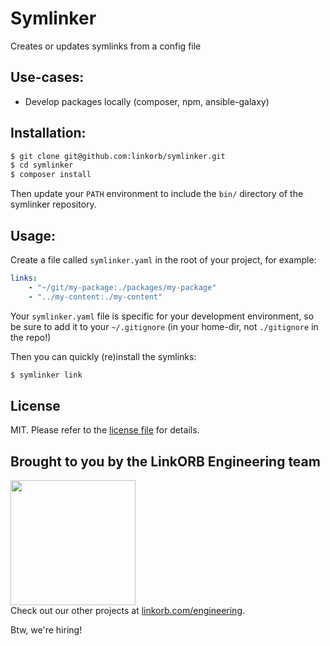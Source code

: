 Symlinker
=========

Creates or updates symlinks from a config file

## Use-cases:

* Develop packages locally (composer, npm, ansible-galaxy)

## Installation:

```sh
$ git clone git@github.com:linkorb/symlinker.git
$ cd symlinker
$ composer install
```

Then update your `PATH` environment to include the `bin/` directory of the symlinker repository.

## Usage:

Create a file called `symlinker.yaml` in the root of your project, for example:

```yaml
links:
    - "~/git/my-package:./packages/my-package"
    - "../my-content:./my-content"
```

Your `symlinker.yaml` file is specific for your development environment, so be sure to add it to your `~/.gitignore` (in your home-dir, not `./gitignore` in the repo!)

Then you can quickly (re)install the symlinks:

```sh
$ symlinker link
```

## License

MIT. Please refer to the [license file](LICENSE) for details.

## Brought to you by the LinkORB Engineering team

<img src="http://www.linkorb.com/d/meta/tier1/images/linkorbengineering-logo.png" width="200px" /><br />
Check out our other projects at [linkorb.com/engineering](http://www.linkorb.com/engineering).

Btw, we're hiring!
